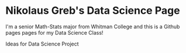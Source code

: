 # Nikolaus Greb's Data Science Page

I'm a senior Math-Stats major from Whitman College and this is a Github pages pages for my Data Science Class!


Ideas for Data Science Project

